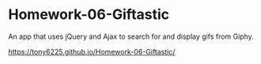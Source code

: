 # Homework-06-Giftastic

An app that uses jQuery and Ajax to search for and display gifs from Giphy.

https://tony6225.github.io/Homework-06-Giftastic/
